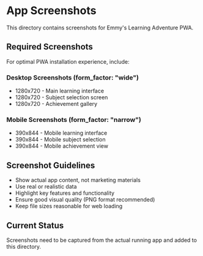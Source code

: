 # App Screenshots

This directory contains screenshots for Emmy's Learning Adventure PWA.

## Required Screenshots

For optimal PWA installation experience, include:

### Desktop Screenshots (form_factor: "wide")
- 1280x720 - Main learning interface
- 1280x720 - Subject selection screen
- 1280x720 - Achievement gallery

### Mobile Screenshots (form_factor: "narrow")  
- 390x844 - Mobile learning interface
- 390x844 - Mobile subject selection
- 390x844 - Mobile achievement view

## Screenshot Guidelines

- Show actual app content, not marketing materials
- Use real or realistic data
- Highlight key features and functionality
- Ensure good visual quality (PNG format recommended)
- Keep file sizes reasonable for web loading

## Current Status

Screenshots need to be captured from the actual running app and added to this directory.